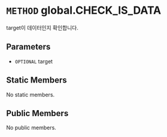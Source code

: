 # `METHOD` global.CHECK_IS_DATA
target이 데이터인지 확인합니다.

## Parameters
* `OPTIONAL` target 

## Static Members
No static members.

## Public Members
No public members.
